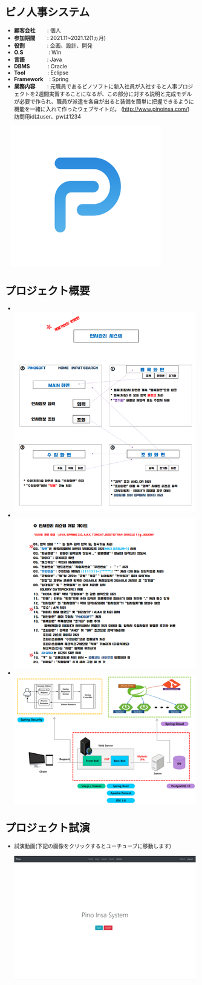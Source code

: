 # ピノ人事システム

- <b>顧客会社</b></span>&nbsp;&nbsp;&nbsp;&nbsp;&nbsp;&nbsp;&nbsp;&nbsp;: 個人
- <b>参加期間</b>&nbsp;&nbsp;&nbsp;&nbsp;&nbsp;&nbsp;&nbsp;&nbsp;: 2021.11~2021.12(1ヵ月)
- <b>役割</b>&nbsp;&nbsp;&nbsp;&nbsp;&nbsp;&nbsp;&nbsp;&nbsp;&nbsp;&nbsp;&nbsp;&nbsp;&nbsp;&nbsp;&nbsp;: 企画、設計、開発
- <b>O.S</b>&nbsp;&nbsp;&nbsp;&nbsp;&nbsp;&nbsp;&nbsp;&nbsp;&nbsp;&nbsp;&nbsp;&nbsp;&nbsp;&nbsp;&nbsp;&nbsp; : Win
- <b>言語</b>&nbsp;&nbsp;&nbsp;&nbsp;&nbsp;&nbsp;&nbsp;&nbsp;&nbsp;&nbsp;&nbsp;&nbsp;&nbsp;&nbsp;&nbsp;: Java
- <b>DBMS</b>&nbsp;&nbsp;&nbsp;&nbsp;&nbsp;&nbsp;&nbsp;&nbsp;&nbsp;&nbsp;&nbsp;&nbsp;: Oracle
- <b>Tool</b>&nbsp;&nbsp;&nbsp;&nbsp;&nbsp;&nbsp;&nbsp;&nbsp;&nbsp;&nbsp;&nbsp;&nbsp;&nbsp;&nbsp;&nbsp;: Eclipse
- <b>Framework</b>&nbsp;&nbsp;&nbsp;&nbsp;: Spring
- <b>業務内容</b>&nbsp;&nbsp;&nbsp;&nbsp;&nbsp;&nbsp;&nbsp;&nbsp;: 元職員であるピノソフトに新入社員が入社すると人事プロジェクトを2週間実習することになるが、この部分に対する説明と完成モデルが必要で作られ、職員が派遣を各自が出ると装備を簡単に把握できるように機能を一緒に入れて作ったウェブサイトだ。 (http://www.pinoinsa.com/) 訪問用idはuser、pwは1234

&nbsp;&nbsp;&nbsp;<img src="projects/pino.png" width="400">
# プロジェクト概要
- &nbsp;&nbsp;&nbsp;<img src="projects/p1.png" width="800">
- &nbsp;&nbsp;&nbsp;<img src="projects/p2.png" width="800">
- &nbsp;&nbsp;&nbsp;<img src="projects/p4.png" width="800">

# プロジェクト試演
- 試演動画(下記の画像をクリックするとユーチューブに移動します)</br></br>
[![시연](projects/pino-main.png)](https://www.youtube.com/watch？v=uVEzDbSvVJA)
